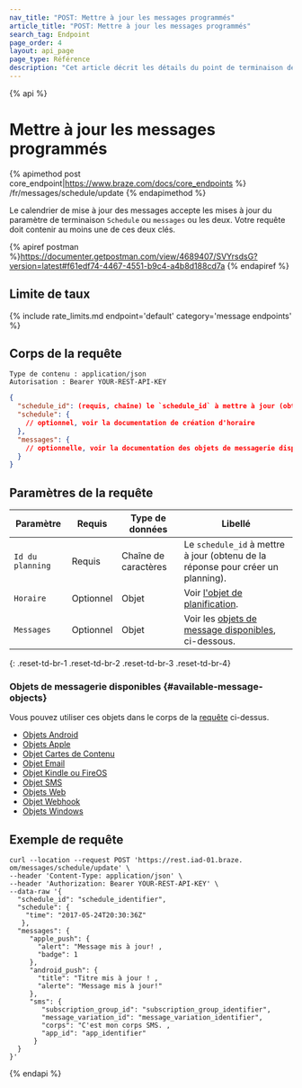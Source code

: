 ```yaml
---
nav_title: "POST: Mettre à jour les messages programmés"
article_title: "POST: Mettre à jour les messages programmés"
search_tag: Endpoint
page_order: 4
layout: api_page
page_type: Référence
description: "Cet article décrit les détails du point de terminaison de mise à jour des messages planifiés Braze."
---
```


{% api %}
# Mettre à jour les messages programmés
{% apimethod post core_endpoint|https://www.braze.com/docs/core_endpoints %}
/fr/messages/schedule/update
{% endapimethod %}

Le calendrier de mise à jour des messages accepte les mises à jour du paramètre de terminaison `Schedule` ou `messages` ou les deux. Votre requête doit contenir au moins une de ces deux clés.

{% apiref postman %}https://documenter.getpostman.com/view/4689407/SVYrsdsG?version=latest#f61edf74-4467-4551-b9c4-a4b8d188cd7a {% endapiref %}

## Limite de taux

{% include rate_limits.md endpoint='default' category='message endpoints' %}

## Corps de la requête

```
Type de contenu : application/json
Autorisation : Bearer YOUR-REST-API-KEY
```

```json
{
  "schedule_id": (requis, chaîne) le `schedule_id` à mettre à jour (obtenu à partir de la réponse pour créer le planning),
  "schedule": {
    // optionnel, voir la documentation de création d'horaire
  },
  "messages": {
    // optionnelle, voir la documentation des objets de messagerie disponibles
  }
}
```
## Paramètres de la requête

| Paramètre        | Requis    | Type de données      | Libellé                                                                                 |
| ---------------- | --------- | -------------------- | --------------------------------------------------------------------------------------- |
| `Id du planning` | Requis    | Chaîne de caractères | Le `schedule_id` à mettre à jour (obtenu de la réponse pour créer un planning).         |
| `Horaire`        | Optionnel | Objet                | Voir [l'objet de planification]({{site.baseurl}}/api/objects_filters/schedule_object/). |
| `Messages`       | Optionnel | Objet                | Voir les [objets de message disponibles](#available-message-objects), ci-dessous.       |
{: .reset-td-br-1 .reset-td-br-2 .reset-td-br-3  .reset-td-br-4}


### Objets de messagerie disponibles {#available-message-objects}
Vous pouvez utiliser ces objets dans le corps de la [requête](#request-body) ci-dessus.

- [Objets Android]({{site.baseurl}}/api/objects_filters/android_objects/)
- [Objets Apple]({{site.baseurl}}/api/objects_filters/apple_objects/)
- [Objet Cartes de Contenu]({{site.baseurl}}/api/objects_filters/content_cards_object/)
- [Objet Email]({{site.baseurl}}/api/objects_filters/email_object/)
- [Objet Kindle ou FireOS]({{site.baseurl}}/api/objects_filters/kindle_and_fireos_object/)
- [Objet SMS]({{site.baseurl}}/api/objects_filters/sms_object/)
- [Objets Web]({{site.baseurl}}/api/objects_filters/web_objects/)
- [Objet Webhook]({{site.baseurl}}/api/objects_filters/webhook_object/)
- [Objets Windows]({{site.baseurl}}/api/objects_filters/windows_object/)

## Exemple de requête
```
curl --location --request POST 'https://rest.iad-01.braze. om/messages/schedule/update' \
--header 'Content-Type: application/json' \
--header 'Authorization: Bearer YOUR-REST-API-KEY' \
--data-raw '{
  "schedule_id": "schedule_identifier",
  "schedule": {
    "time": "2017-05-24T20:30:36Z"
   },
  "messages": {
     "apple_push": {
       "alert": "Message mis à jour! ,
       "badge": 1
     },
     "android_push": {
       "title": "Titre mis à jour ! ,
       "alerte": "Message mis à jour!"
     },
     "sms": {  
        "subscription_group_id": "subscription_group_identifier",
        "message_variation_id": "message_variation_identifier",
        "corps": "C'est mon corps SMS. ,
        "app_id": "app_identifier"
      }
  }
}'
```

{% endapi %}
